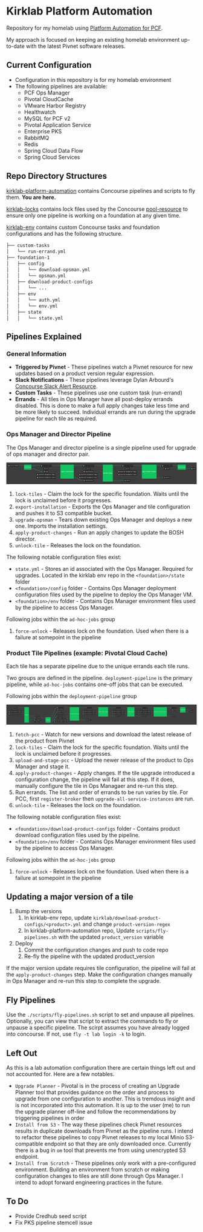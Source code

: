 # Kirklab Platform Automation

Repository for my homelab using [Platform Automation for PCF](http://docs.pivotal.io/platform-automation/v3.0/).

My approach is focused on keeping an existing homelab environment up-to-date with the latest Pivnet software releases.

## Current Configuration

- Configuration in this repository is for my homelab environment
- The following pipelines are available:
  - PCF Ops Manager
  - Pivotal CloudCache
  - VMware Harbor Registry
  - Healthwatch
  - MySQL for PCF v2
  - Pivotal Application Service
  - Enterprise PKS
  - RabbitMQ
  - Redis
  - Spring Cloud Data Flow
  - Spring Cloud Services

## Repo Directory Structures

[kirklab-platform-automation](https://github.com/bkirkware/kirklab-platform-automation) contains Concourse pipelines and scripts to fly them. **You are here.**

[kirklab-locks](https://github.com/bkirkware/kirklab-locks) contains lock files used by the Concourse [pool-resource](https://github.com/concourse/pool-resource) to ensure only one pipeline is working on a foundation at any given time.

[kirklab-env](https://github.com/bkirkware/kirklab-env) contains custom Concourse tasks and foundation configurations and has the following structure.

```ascii
├── custom-tasks
│   └── run-errand.yml
├── foundation-1
│   ├── config
│   │   └── download-opsman.yml
│   │   └── opsman.yml
│   ├── download-product-configs
│   │   └── ...
│   ├── env
│   │   └── auth.yml
│   │   └── env.yml
│   ├── state
│   │   └── state.yml
```

## Pipelines Explained

### General Information

- **Triggered by Pivnet** - These pipelines watch a Pivnet resource for new updates based on a product version regular expression.
- **Slack Notifications** - These pipelines leverage Dylan Arbourd's [Concourse Slack Alert Resource](https://github.com/arbourd/concourse-slack-alert-resource).
- **Custom Tasks** - These pipelines use one custom task (run-errand)
- **Errands** - All tiles in Ops Manager have all post-deploy errands disabled. This is done to make a full apply changes take less time and be more likely to succeed. Individual errands are run during the upgrade pipeline for each tile as required.

### Ops Manager and Director Pipeline

The Ops Manager and director pipeline is a single pipeline used for upgrade of ops manager and director pair.

![upgrade-opsman](/docs/upgrade-opsman.png)

1. `lock-tiles` - Claim the lock for the specific foundation. Waits until the lock is unclaimed before it progresses.
2. `export-installation` - Exports the Ops Manager and tile configuration and pushes it to S3 compatible bucket.
3. `upgrade-opsman` - Tears down existing Ops Manager and deploys a new one. Imports the installation settings.
4. `apply-product-changes` - Run an apply changes to update the BOSH director.
5. `unlock-tile` - Releases the lock on the foundation.

The following notable configuration files exist:

- `state.yml` - Stores an id associated with the Ops Manager. Required for upgrades. Located in the kirklab env repo in the `<foundation>/state` folder
- `<foundation>/config` folder - Contains Ops Manager deployment configuration files used by the pipeline to deploy the Ops Manager VM.
- `<foundation>/env` folder - Contains Ops Manager environment files used by the pipeline to access Ops Manager.

Following jobs within the `ad-hoc-jobs` group

1. `force-unlock` - Releases lock on the foundation. Used when there is a failure at somepoint in the pipeline

### Product Tile Pipelines (example: Pivotal Cloud Cache)

Each tile has a separate pipeline due to the unique errands each tile runs.

Two groups are defined in the pipeline. `deployment-pipeline` is the primary pipeline, while `ad-hoc-jobs` contains one-off jobs that can be executed.

Following jobs within the `deployment-pipeline` group

![upgrade-pcc](/docs/upgrade-pcc.png)

1. `fetch-pcc` - Watch for new versions and download the latest release of the product from Pivnet
2. `lock-tiles` - Claim the lock for the specific foundation. Waits until the lock is unclaimed before it progresses.
3. `upload-and-stage-pcc` - Upload the newer release of the product to Ops Manager and stage it.
4. `apply-product-changes` - Apply changes. If the tile upgrade introduced a configuration change, the pipeline will fail at this step. If it does, manually configure the tile in Ops Managaer and re-run this step.
5. Run errands. The list and order of errands to be run varies by tile. For PCC, first `register-broker` then `upgrade-all-service-instances` are run.
6. `unlock-tile` - Releases the lock on the foundation.

The following notable configuration files exist:

- `<foundation>/download-product-configs` folder - Contains product download configuration files used by the pipeline.
- `<foundation>/env` folder - Contains Ops Manager environment files used by the pipeline to access Ops Manager.

Following jobs within the `ad-hoc-jobs` group

1. `force-unlock` - Releases lock on the foundation. Used when there is a failure at somepoint in the pipeline

## Updating a major version of a tile

1. Bump the versions
    1. In kirklab-env repo, update `kirklab/download-product-configs/<product>.yml` and change `product-version-regex`
    2. In kirklab-platform-automation repo, Update `scripts/fly-pipelines.sh` with the updated `product_version` variable
2. Deploy
    1. Commit the configuration changes and push to code repo
    2. Re-fly the pipeline with the updated product_version

If the major version update requires tile configuration, the pipeline will fail at the `apply-product-changes` step. Make the configuration changes manually in Ops Manager and re-run this step to complete the upgrade.

## Fly Pipelines

Use the `./scripts/fly-pipelines.sh` script to set and unpause all pipelines. Optionally, you can view that script to extract the commands to fly or unpause a specific pipeline. The scirpt assumes you have already logged into concourse. If not, use `fly -t lab login -k` to login.

## Left Out

As this is a lab automation configuration there are certain things left out and not accounted for. Here are a few notables.

- `Upgrade Planner` - Pivotal is in the process of creating an Upgrade Planner tool that provides guidance on the order and process to upgrade from one configuration to another. This is tremdous insight and is not incorporated into this automation. It is up to the user (me) to run the upgrade planner off-line and follow the recommendations by triggering pipelines in order
- `Install from S3` - The way these pipelines check Pivnet resources results in duplicate downloads from Pivnet as the pipeline runs. I intend to refactor these pipelines to copy Pivnet releases to my local Minio S3-compatible endpoint so that they are only downloaded once. Currently there is a bug in `om` tool that prevents me from using unencrypted S3 endpoint.
- `Install from Scratch` - These pipelines only work with a pre-configured environment. Building an environment from scratch or making configuration changes to tiles are still done through Ops Manager. I intend to adopt forward engineering practices in the future.

## To Do

- Provide Credhub seed script
- Fix PKS pipeline stemcell issue